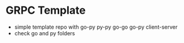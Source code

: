 # GRPC Template
- simple template repo with go-py py-py go-go go-py client-server
- check go and py folders